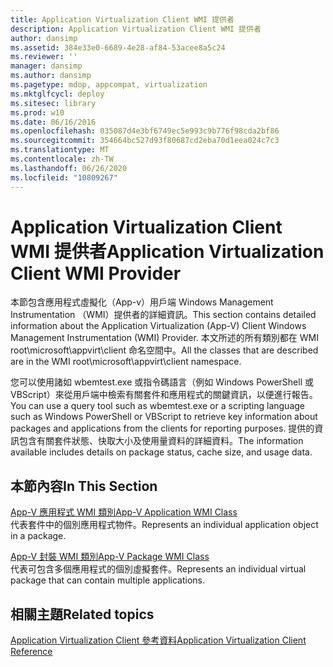 ```yaml
---
title: Application Virtualization Client WMI 提供者
description: Application Virtualization Client WMI 提供者
author: dansimp
ms.assetid: 384e33e0-6689-4e28-af84-53acee8a5c24
ms.reviewer: ''
manager: dansimp
ms.author: dansimp
ms.pagetype: mdop, appcompat, virtualization
ms.mktglfcycl: deploy
ms.sitesec: library
ms.prod: w10
ms.date: 06/16/2016
ms.openlocfilehash: 035087d4e3bf6749ec5e993c9b776f98cda2bf86
ms.sourcegitcommit: 354664bc527d93f80687cd2eba70d1eea024c7c3
ms.translationtype: MT
ms.contentlocale: zh-TW
ms.lasthandoff: 06/26/2020
ms.locfileid: "10809267"
---
```

# <span data-ttu-id="ff7ab-103">Application Virtualization Client WMI 提供者</span><span class="sxs-lookup"><span data-stu-id="ff7ab-103">Application Virtualization Client WMI Provider</span></span>


<span data-ttu-id="ff7ab-104">本節包含應用程式虛擬化（App-v）用戶端 Windows Management Instrumentation （WMI）提供者的詳細資訊。</span><span class="sxs-lookup"><span data-stu-id="ff7ab-104">This section contains detailed information about the Application Virtualization (App-V) Client Windows Management Instrumentation (WMI) Provider.</span></span> <span data-ttu-id="ff7ab-105">本文所述的所有類別都在 WMI root\\microsoft\\appvirt\\client 命名空間中。</span><span class="sxs-lookup"><span data-stu-id="ff7ab-105">All the classes that are described are in the WMI root\\microsoft\\appvirt\\client namespace.</span></span>

<span data-ttu-id="ff7ab-106">您可以使用諸如 wbemtest.exe 或指令碼語言（例如 Windows PowerShell 或 VBScript）來從用戶端中檢索有關套件和應用程式的關鍵資訊，以便進行報告。</span><span class="sxs-lookup"><span data-stu-id="ff7ab-106">You can use a query tool such as wbemtest.exe or a scripting language such as Windows PowerShell or VBScript to retrieve key information about packages and applications from the clients for reporting purposes.</span></span> <span data-ttu-id="ff7ab-107">提供的資訊包含有關套件狀態、快取大小及使用量資料的詳細資料。</span><span class="sxs-lookup"><span data-stu-id="ff7ab-107">The information available includes details on package status, cache size, and usage data.</span></span>

## <span data-ttu-id="ff7ab-108">本節內容</span><span class="sxs-lookup"><span data-stu-id="ff7ab-108">In This Section</span></span>


<a href="" id="app-v-application-wmi-class"></a>[<span data-ttu-id="ff7ab-109">App-V 應用程式 WMI 類別</span><span class="sxs-lookup"><span data-stu-id="ff7ab-109">App-V Application WMI Class</span></span>](app-v-application-wmi-class.md)  
<span data-ttu-id="ff7ab-110">代表套件中的個別應用程式物件。</span><span class="sxs-lookup"><span data-stu-id="ff7ab-110">Represents an individual application object in a package.</span></span>

<a href="" id="app-v-package-wmi-class"></a>[<span data-ttu-id="ff7ab-111">App-V 封裝 WMI 類別</span><span class="sxs-lookup"><span data-stu-id="ff7ab-111">App-V Package WMI Class</span></span>](app-v-package-wmi-class.md)  
<span data-ttu-id="ff7ab-112">代表可包含多個應用程式的個別虛擬套件。</span><span class="sxs-lookup"><span data-stu-id="ff7ab-112">Represents an individual virtual package that can contain multiple applications.</span></span>

## <span data-ttu-id="ff7ab-113">相關主題</span><span class="sxs-lookup"><span data-stu-id="ff7ab-113">Related topics</span></span>


[<span data-ttu-id="ff7ab-114">Application Virtualization Client 參考資料</span><span class="sxs-lookup"><span data-stu-id="ff7ab-114">Application Virtualization Client Reference</span></span>](application-virtualization-client-reference.md)

 

 





